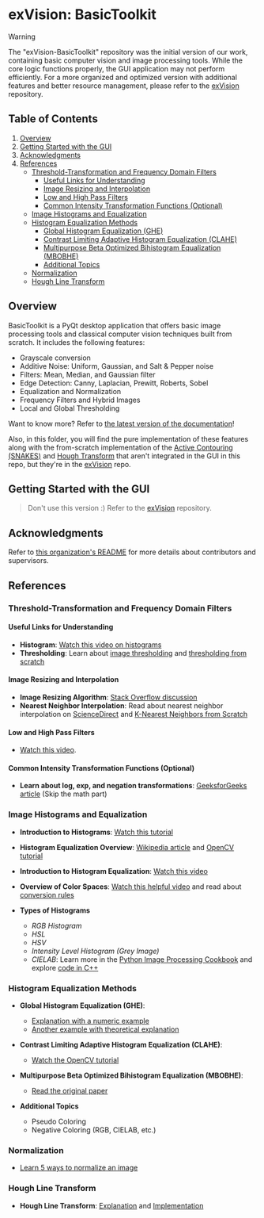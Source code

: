 # exVision: BasicToolkit

> [!WARNING]  
> The "exVision-BasicToolkit" repository was the initial version of our work, containing basic computer vision and image processing tools. While the core logic functions properly, the GUI application may not perform efficiently. For a more organized and optimized version with additional features and better resource management, please refer to the <a href="https://github.com/Computer-Vision-Spring-2024/exVision">exVision</a> repository.

## Table of Contents

1. [Overview](#overview)
2. [Getting Started with the GUI](#getting-started-with-the-gui)
3. [Acknowledgments](#acknowledgments)
4. [References](#references)
   - [Threshold-Transformation and Frequency Domain Filters](#threshold-transformation-and-frequency-domain-filters)
     - [Useful Links for Understanding](#useful-links-for-understanding)
      - [Image Resizing and Interpolation](#image-resizing-and-interpolation)
      - [Low and High Pass Filters](#low-and-high-pass-filters)
      - [Common Intensity Transformation Functions (Optional)](#common-intensity-transformation-functions-optional)
   - [Image Histograms and Equalization](#image-histograms-and-equalization)
   - [Histogram Equalization Methods](#histogram-equalization-methods)
     - [Global Histogram Equalization (GHE)](#global-histogram-equalization-ghe)
     - [Contrast Limiting Adaptive Histogram Equalization (CLAHE)](#contrast-limiting-adaptive-histogram-equalization-clahe)
     - [Multipurpose Beta Optimized Bihistogram Equalization (MBOBHE)](#multipurpose-beta-optimized-bihistogram-equalization-mbobhe)
     - [Additional Topics](#additional-topics)
   - [Normalization](#normalization)
   - [Hough Line Transform](#hough-line-transform)


## Overview

BasicToolkit is a PyQt desktop application that offers basic image processing tools and classical computer vision techniques built from scratch. It includes the following features:
   - Grayscale conversion
   - Additive Noise: Uniform, Gaussian, and Salt & Pepper noise
   - Filters: Mean, Median, and Gaussian filter
   - Edge Detection: Canny, Laplacian, Prewitt, Roberts, Sobel
   - Equalization and Normalization
   - Frequency Filters and Hybrid Images
   - Local and Global Thresholding

Want to know more? Refer to [the latest version of the documentation](README-Assets)!

Also, in this folder, you will find the pure implementation of these features along with the from-scratch implementation of the [Active Contouring (SNAKES)](implementation_logic_without_Ui/active_contouring_snakes) and [Hough Transform](implementation_logic_without_Ui/hough_transformation) that aren't integrated in the GUI in this repo, but they're in the <a href="https://github.com/Computer-Vision-Spring-2024/exVision">exVision</a> repo.

## Getting Started with the GUI

> Don't use this version :) Refer to the <a href="https://github.com/Computer-Vision-Spring-2024/exVision">exVision</a> repository.

## Acknowledgments

Refer to [this organization's README](https://github.com/Computer-Vision-Spring-2024#acknowledgements) for more details about contributors and supervisors. 

## References

### Threshold-Transformation and Frequency Domain Filters

#### Useful Links for Understanding

- **Histogram**: [Watch this video on histograms](https://www.youtube.com/watch?v=tUs7Glv7lpA)
- **Thresholding**: Learn about [image thresholding](https://encord.com/blog/image-thresholding-image-processing/) and [thresholding from scratch](https://medium.com/geekculture/image-thresholding-from-scratch-a66ae0fb6f09)
  
#### Image Resizing and Interpolation

- **Image Resizing Algorithm**: [Stack Overflow discussion](https://stackoverflow.com/questions/12447549/resizing-image-algorithm-in-python)
- **Nearest Neighbor Interpolation**: Read about nearest neighbor interpolation on [ScienceDirect](https://www.sciencedirect.com/topics/engineering/nearest-neighbor-interpolation) and [K-Nearest Neighbors from Scratch](https://www.askpython.com/python/examples/k-nearest-neighbors-from-scratch)

#### Low and High Pass Filters

- [Watch this video](https://www.youtube.com/watch?v=YVBxM64kpkU).
  
#### Common Intensity Transformation Functions (Optional)

- **Learn about log, exp, and negation transformations**: [GeeksforGeeks article](https://www.geeksforgeeks.org/histogram-equalization-in-digital-image-processing/) (Skip the math part)

### Image Histograms and Equalization

- **Introduction to Histograms**: [Watch this tutorial](https://www.youtube.com/watch?v=2LhfSgrjdGo)
- **Histogram Equalization Overview**: [Wikipedia article](https://en.wikipedia.org/wiki/Histogram_equalization) and [OpenCV tutorial](https://docs.opencv.org/3.1.0/d5/daf/tutorial_py_histogram_equalization.html)
- **Introduction to Histogram Equalization**: [Watch this video](https://youtu.be/WuVyG4pg9xQ?si=xJRGoeJSugTsbAHB)
- **Overview of Color Spaces**: [Watch this helpful video](https://www.youtube.com/watch?v=gnUYoQ1pwes) and read about [conversion rules](https://docs.opencv.org/4.9.0/de/d25/imgproc_color_conversions.html#color_convert_rgb_lab)

- **Types of Histograms**
  - *RGB Histogram*
  - *HSL*
  - *HSV*
  - *Intensity Level Histogram (Grey Image)*
  - *CIELAB*: Learn more in the [Python Image Processing Cookbook](https://subscription.packtpub.com/book/data/9781789537147/1/ch01lvl1sec03/transforming-color-space-rgb-lab) and explore [code in C++](https://web.archive.org/web/20120502065620/http://cookbooks.adobe.com/post_Useful_color_equations__RGB_to_LAB_converter-14227.html)


### Histogram Equalization Methods

- **Global Histogram Equalization (GHE)**: 
  - [Explanation with a numeric example](https://www.youtube.com/watch?v=Yd6QISby8kk)
  - [Another example with theoretical explanation](https://www.youtube.com/watch?v=5-7xskk3aeo)

- **Contrast Limiting Adaptive Histogram Equalization (CLAHE)**: 
  - [Watch the OpenCV tutorial](https://www.youtube.com/watch?v=tn2kmbUVK50)

- **Multipurpose Beta Optimized Bihistogram Equalization (MBOBHE)**:
  - [Read the original paper](https://onlinelibrary.wiley.com/doi/full/10.1002/cplx.21499)

- **Additional Topics**

  - Pseudo Coloring
  - Negative Coloring (RGB, CIELAB, etc.)

### Normalization

- [Learn 5 ways to normalize an image](https://blog.finxter.com/5-best-ways-to-normalize-an-image-in-opencv-python/)


### Hough Line Transform

- **Hough Line Transform**: <a href="https://medium.com/@st1739/hough-transform-287b2dac0c70">Explanation</a> and <a href="https://medium.com/@alb.formaggio/implementing-the-hough-transform-from-scratch-09a56ba7316b">Implementation</a>
